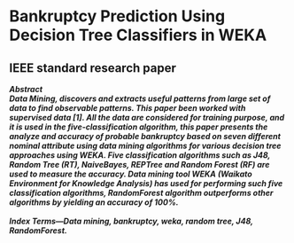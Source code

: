 # Bankruptcy Prediction Using Decision Tree Classifiers in WEKA
## IEEE standard research paper
***Abstract<br/>
Data Mining, discovers and extracts useful patterns
from large set of data to find observable patterns. This paper
been worked with supervised data [1]. All the data are considered
for training purpose, and it is used in the five-classification
algorithm, this paper presents the analyze and accuracy of
probable bankruptcy based on seven different nominal attribute
using data mining algorithms for various decision tree
approaches using WEKA. Five classification algorithms such as
J48, Random Tree (RT), NaiveBayes, REPTree and Random
Forest (RF) are used to measure the accuracy. Data mining tool
WEKA (Waikato Environment for Knowledge Analysis) has used
for performing such five classification algorithms, RandomForest
algorithm outperforms other algorithms by yielding an accuracy
of 100%.</br></br>Index Terms—Data mining, bankruptcy, weka, random tree, J48, RandomForest.***
